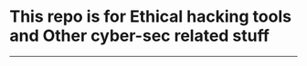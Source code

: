 # This repo is for Ethical hacking tools and Other cyber-sec related stuff
--------------------------------------------------------------------------
